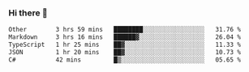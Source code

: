 ### Hi there 👋

<!--
**WShiBin/WShiBin** is a ✨ _special_ ✨ repository because its `README.md` (this file) appears on your GitHub profile.

Here are some ideas to get you started:

- 🔭 I’m currently working on ...
- 🌱 I’m currently learning ...
- 👯 I’m looking to collaborate on ...
- 🤔 I’m looking for help with ...
- 💬 Ask me about ...
- 📫 How to reach me: ...
- 😄 Pronouns: ...
- ⚡ Fun fact: ...
-->

<!--START_SECTION:waka-->

```txt
Other        3 hrs 59 mins   ████████░░░░░░░░░░░░░░░░░   31.76 %
Markdown     3 hrs 16 mins   ██████▓░░░░░░░░░░░░░░░░░░   26.04 %
TypeScript   1 hr 25 mins    ██▓░░░░░░░░░░░░░░░░░░░░░░   11.33 %
JSON         1 hr 20 mins    ██▓░░░░░░░░░░░░░░░░░░░░░░   10.73 %
C#           42 mins         █▒░░░░░░░░░░░░░░░░░░░░░░░   05.65 %
```

<!--END_SECTION:waka-->

